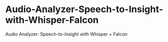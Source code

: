# Audio-Analyzer-Speech-to-Insight-with-Whisper-Falcon
Audio Analyzer: Speech-to-Insight with Whisper + Falcon
